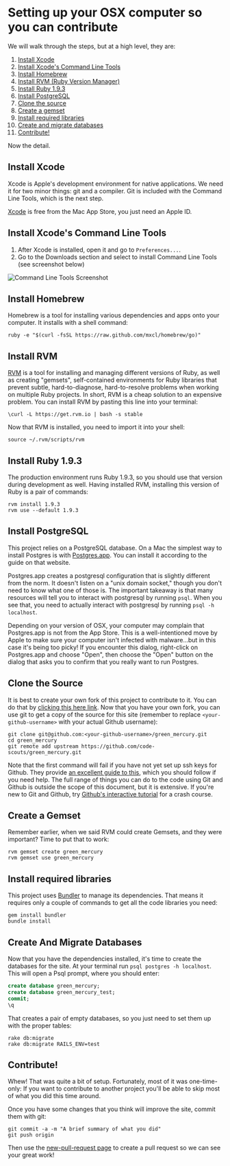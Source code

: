 Setting up your OSX computer so you can contribute
==================================================

We will walk through the steps, but at a high level, they are:

1. [Install Xcode](#install-xcode)
1. [Install Xcode's Command Line Tools](#install-xcodes-command-line-tools)
1. [Install Homebrew](#install-homebrew)
1. [Install RVM (Ruby Version Manager)](#install-rvm)
1. [Install Ruby 1.9.3](#install-ruby-193)
1. [Install PostgreSQL](#install-postgresql)
1. [Clone the source](#clone-the-source)
1. [Create a gemset](#create-a-gemset)
1. [Install required libraries](#install-required-libraries)
1. [Create and migrate databases](#create-and-migrate-databases)
1. [Contribute!](#contribute)

Now the detail.

Install Xcode
-------------
Xcode is Apple's development environment for native applications. We need it for two minor things: git and a compiler. Git is included with the Command Line Tools, which is the next step.

[Xcode](https://itunes.apple.com/us/app/xcode/id497799835?mt=12) is free from the Mac App Store, you just need an Apple ID.

Install Xcode's Command Line Tools
----------------------------------
1. After Xcode is installed, open it and go to `Preferences...`.
2. Go to the Downloads section and select to install Command Line Tools (see screenshot below)

![Command Line Tools Screenshot](https://raw.github.com/jeffweiss/green_mercury/add_contribution_requirements_instructions/contributing_assets/xcode_commandline_tools.png)

Install Homebrew
----------------
Homebrew is a tool for installing various dependencies and apps onto your computer. It installs with a shell command:
```
ruby -e "$(curl -fsSL https://raw.github.com/mxcl/homebrew/go)"
```

Install RVM
-----------
[RVM](http://rvm.io) is a tool for installing and managing different versions of Ruby, as well as creating "gemsets", self-contained environments for Ruby libraries that prevent subtle, hard-to-diagnose, hard-to-resolve problems when working on multiple Ruby projects. In short, RVM is a cheap solution to an expensive problem. You can install RVM by pasting this line into your terminal:
```
\curl -L https://get.rvm.io | bash -s stable
```
Now that RVM is installed, you need to import it into your shell:
```
source ~/.rvm/scripts/rvm
```

Install Ruby 1.9.3
------------------
The production environment runs Ruby 1.9.3, so you should use that version during development as well. Having installed RVM, installing this version of Ruby is a pair of commands:
```
rvm install 1.9.3
rvm use --default 1.9.3
```

Install PostgreSQL
------------------
This project relies on a PostgreSQL database. On a Mac the simplest way to install Postgres is with [Postgres.app](http://postgresapp.com/). You can install it according to the guide on that website.

Postgres.app creates a postgresql configuration that is slightly different from the norm. It doesn't listen on a "unix domain socket," though you don't need to know what one of those is. The important takeaway is that many resources will tell you to interact with postgresql by running `psql`. When you see that, you need to actually interact with postgresql by running `psql -h localhost`.

Depending on your version of OSX, your computer may complain that Postgres.app is not from the App Store. This is a well-intentioned move by Apple to make sure your computer isn't infected with malware...but in this case it's being too picky! If you encounter this dialog, right-click on Postgres.app and choose "Open", then choose the "Open" button on the dialog that asks you to confirm that you really want to run Postgres.

Clone the Source
----------------
It is best to create your own fork of this project to contribute to it. You can do that by [clicking this here link](https://github.com/code-scouts/green_mercury/fork). Now that you have your own fork, you can use git to get a copy of the source for this site (remember to replace `<your-github-username>` with your actual Github username):
```
git clone git@github.com:<your-github-username>/green_mercury.git
cd green_mercury
git remote add upstream https://github.com/code-scouts/green_mercury.git
```
Note that the first command will fail if you have not yet set up ssh keys for Github. They provide [an excellent guide to this](https://help.github.com/articles/generating-ssh-keys), which you should follow if you need help.
The full range of things you can do to the code using Git and Github is outside the scope of this document, but it is extensive. If you're new to Git and Github, try [Github's interactive tutorial](http://try.github.io) for a crash course.

Create a Gemset
---------------
Remember earlier, when we said RVM could create Gemsets, and they were important? Time to put that to work:
```
rvm gemset create green_mercury
rvm gemset use green_mercury
```

Install required libraries
--------------------------
This project uses [Bundler](http://bundler.io/) to manage its dependencies. That means it requires only a couple of commands to get all the code libraries you need:
```
gem install bundler
bundle install
```

Create And Migrate Databases
----------------------------
Now that you have the dependencies installed, it's time to create the databases for the site. At your terminal run `psql postgres -h localhost`. This will open a Psql prompt, where you should enter:
```SQL
create database green_mercury;
create database green_mercury_test;
commit;
\q
```
That creates a pair of empty databases, so you just need to set them up with the proper tables:
```
rake db:migrate
rake db:migrate RAILS_ENV=test
```

Contribute!
-----------
Whew! That was quite a bit of setup. Fortunately, most of it was one-time-only: If you want to contribute to another project you'll be able to skip most of what you did this time around.

Once you have some changes that you think will improve the site, commit them with git:
```
git commit -a -m "A brief summary of what you did"
git push origin
```
Then use the [new-pull-request page](https://github.com/code-scouts/green_mercury/compare/) to create a pull request so we can see your great work!
